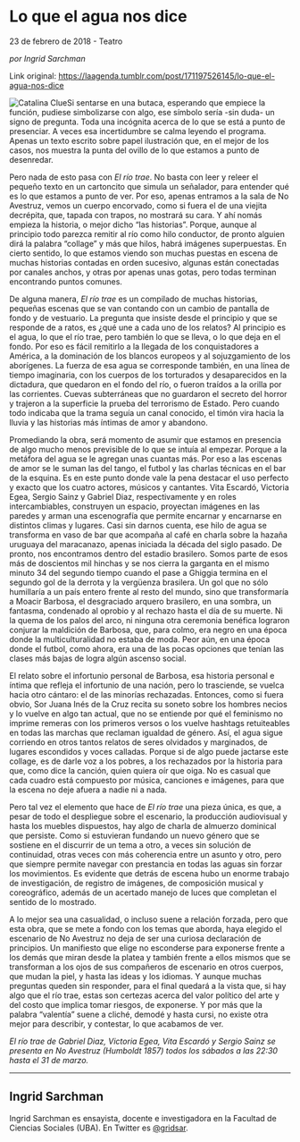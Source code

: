 # Lo que el agua nos dice



23 de febrero de 2018 - Teatro

_por Ingrid Sarchman_

Link original: https://laagenda.tumblr.com/post/171197526145/lo-que-el-agua-nos-dice

![Catalina Clue](https://64.media.tumblr.com/f55b05753743a8f3f6e536a3cfdd49af/tumblr_inline_pk0e673VjJ1t6q87u_500.jpg)Si sentarse en una butaca, esperando que empiece la función, pudiese simbolizarse con algo, ese símbolo sería -sin duda- un signo de pregunta. Toda una incógnita acerca de lo que se está a punto de presenciar. A veces esa incertidumbre se calma leyendo el programa. Apenas un texto escrito sobre papel ilustración que, en el mejor de los casos, nos muestra la punta del ovillo de lo que estamos a punto de desenredar.


Pero nada de esto pasa con *El río trae*. No basta con leer y releer el pequeño texto en un cartoncito que simula un señalador, para entender qué es lo que estamos a punto de ver. Por eso, apenas entramos a la sala de No Avestruz, vemos un cuerpo encorvado, como si fuera el de una viejita decrépita, que, tapada con trapos, no mostrará su cara. Y ahí nomás empieza la historia, o mejor dicho “las historias”. Porque, aunque al principio todo parezca remitir al río como hilo conductor, de pronto alguien dirá la palabra “collage” y más que hilos, habrá imágenes superpuestas. En cierto sentido, lo que estamos viendo son muchas puestas en escena de muchas historias contadas en orden sucesivo, algunas están conectadas por canales anchos, y otras por apenas unas gotas, pero todas terminan encontrando puntos comunes.


De alguna manera, *El río trae* es un compilado de muchas historias, pequeñas escenas que se van contando con un cambio de pantalla de fondo y de vestuario. La pregunta que insiste desde el principio y que se responde de a ratos, es ¿qué une a cada uno de los relatos? Al principio es el agua, lo que el río trae, pero también lo que se lleva, o lo que deja en el fondo. Por eso es fácil remitirlo a la llegada de los conquistadores a América, a la dominación de los blancos europeos y al sojuzgamiento de los aborígenes. La fuerza de esa agua se corresponde también, en una línea de tiempo imaginaria, con los cuerpos de los torturados y desaparecidos en la dictadura, que quedaron en el fondo del río, o fueron traídos a la orilla por las corrientes. Cuevas subterráneas que no guardaron el secreto del horror y trajeron a la superficie la prueba del terrorismo de Estado. Pero cuando todo indicaba que la trama seguía un canal conocido, el timón vira hacia la lluvia y las historias más íntimas de amor y abandono. 


Promediando la obra, será momento de asumir que estamos en presencia de algo mucho menos previsible de lo que se intuía al empezar. Porque a la metáfora del agua se le agregan unas cuantas más. Por eso a las escenas de amor se le suman las del tango, el futbol y las charlas técnicas en el bar de la esquina. Es en este punto donde vale la pena destacar el uso perfecto y exacto que los cuatro actores, músicos y cantantes. Vita Escardó, Victoria Egea, Sergio Sainz y Gabriel Diaz, respectivamente y en roles intercambiables, construyen un espacio, proyectan imágenes en las paredes y arman una escenografía que permite encarnar y encarnarse en distintos climas y lugares. Casi sin darnos cuenta, ese hilo de agua se transforma en vaso de bar que acompaña al café en charla sobre la hazaña uruguaya del maracanazo, apenas iniciada la década del siglo pasado. De pronto, nos encontramos dentro del estadio brasilero. Somos parte de esos más de doscientos mil hinchas y se nos cierra la garganta en el mismo minuto 34 del segundo tiempo cuando el pase a Ghiggia termina en el segundo gol de la derrota y la vergüenza brasilera. Un gol que no sólo humillaría a un país entero frente al resto del mundo, sino que transformaría a Moacir Barbosa, el desgraciado arquero brasilero, en una sombra, un fantasma, condenado al oprobio y al rechazo hasta el día de su muerte. Ni la quema de los palos del arco, ni ninguna otra ceremonia benéfica lograron conjurar la maldición de Barbosa, que, para colmo, era negro en una época donde la multiculturalidad no estaba de moda. Peor aún, en una época donde el futbol, como ahora, era una de las pocas opciones que tenían las clases más bajas de logra algún ascenso social. 


El relato sobre el infortunio personal de Barbosa, esa historia personal e íntima que refleja el infortunio de una nación, pero lo trasciende, se vuelca hacia otro cántaro: el de las minorías rechazadas. Entonces, como si fuera obvio, Sor Juana Inés de la Cruz recita su soneto sobre los hombres necios y lo vuelve en algo tan actual, que no se entiende por qué el feminismo no imprime remeras con los primeros versos o los vuelve hashtags retuiteables en todas las marchas que reclaman igualdad de género. Así, el agua sigue corriendo en otros tantos relatos de seres olvidados y marginados, de lugares escondidos y voces calladas. Porque si de algo puede jactarse este collage, es de darle voz a los pobres, a los rechazados por la historia para que, como dice la canción, quien quiera oír que oiga. No es casual que cada cuadro está compuesto por música, canciones e imágenes, para que la escena no deje afuera a nadie ni a nada. 


Pero tal vez el elemento que hace de *El río trae* una pieza única, es que, a pesar de todo el despliegue sobre el escenario, la producción audiovisual y hasta los muebles dispuestos, hay algo de charla de almuerzo dominical que persiste. Como si estuvieran fundando un nuevo género que se sostiene en el discurrir de un tema a otro, a veces sin solución de continuidad, otras veces con más coherencia entre un asunto y otro, pero que siempre permite navegar con prestancia en todas las aguas sin forzar los movimientos. Es evidente que detrás de escena hubo un enorme trabajo de investigación, de registro de imágenes, de composición musical y coreográfico, además de un acertado manejo de luces que completan el sentido de lo mostrado.


A lo mejor sea una casualidad, o incluso suene a relación forzada, pero que esta obra, que se mete a fondo con los temas que aborda, haya elegido el escenario de No Avestruz no deja de ser una curiosa declaración de principios. Un manifiesto que elige no esconderse para exponerse frente a los demás que miran desde la platea y también frente a ellos mismos que se transforman a los ojos de sus compañeros de escenario en otros cuerpos, que mudan la piel, y hasta las ideas y los idiomas. Y aunque muchas preguntas queden sin responder, para el final quedará a la vista que, si hay algo que el río trae, estas son certezas acerca del valor político del arte y del costo que implica tomar riesgos, de exponerse. Y por más que la palabra “valentía” suene a cliché, demodé y hasta cursi, no existe otra mejor para describir, y contestar, lo que acabamos de ver. 


  
  
*El río trae de Gabriel Diaz, Victoria Egea, Vita Escardó y Sergio Sainz se presenta en No Avestruz (Humboldt 1857) todos los sábados a las 22:30 hasta el 31 de marzo.*



---

 Ingrid Sarchman
----------------

 Ingrid Sarchman es ensayista, docente e investigadora en la Facultad de Ciencias Sociales (UBA). En Twitter es [@gridsar](https://twitter.com/gridsar). 

